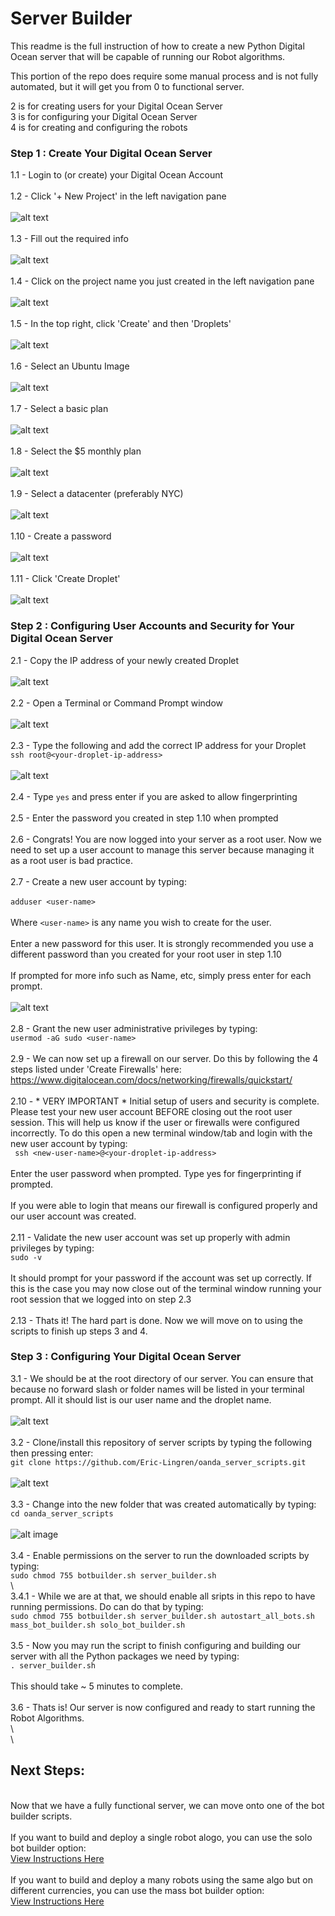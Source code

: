 # Server Builder
 
This readme is the full instruction of how to create a new Python Digital Ocean server that will be capable of running our Robot algorithms.   

This portion of the repo does require some manual process and is not fully automated, but it will get you from 0 to functional server.   


 2 is for creating users for your Digital Ocean Server   
 3 is for configuring your Digital Ocean Server   
 4 is for creating and configuring the robots   


### Step 1 : Create Your Digital Ocean Server

1.1 - Login to (or create) your Digital Ocean Account   
\
1.2 - Click '+ New Project' in the left navigation pane   
\
![alt text](https://user-images.githubusercontent.com/44101756/98738155-82050180-2364-11eb-9391-dc2437c3aa7e.png)    
\
1.3 - Fill out the required info   
\
![alt text](https://user-images.githubusercontent.com/44101756/98738605-34d55f80-2365-11eb-8b54-424cdd178078.png)   
\
1.4 - Click on the project name you just created in the left navigation pane    
\
![alt text](https://user-images.githubusercontent.com/44101756/98738619-3acb4080-2365-11eb-99da-5923cd6801b6.png)   
\
1.5 - In the top right, click 'Create' and then 'Droplets'   
\
![alt text](https://user-images.githubusercontent.com/44101756/98739135-0f952100-2366-11eb-80b9-fd2c9e4e626e.png)   
\
1.6 - Select an Ubuntu Image   
\
![alt text](https://user-images.githubusercontent.com/44101756/98739731-21c38f00-2367-11eb-8caa-03e4983f2f71.png)   
\
1.7 - Select a basic plan   
\
![alt text](https://user-images.githubusercontent.com/44101756/98739756-2daf5100-2367-11eb-9cbc-1134e7c62ac2.png)   
\
1.8 - Select the $5 monthly plan   
\
![alt text](https://user-images.githubusercontent.com/44101756/98739780-3a33a980-2367-11eb-89cd-a0c0aefc1c97.png)   
\
1.9 - Select a datacenter (preferably NYC)   
\
![alt text](https://user-images.githubusercontent.com/44101756/98739820-47e92f00-2367-11eb-8a5a-d2a4f1e3bf0e.png)   
\
1.10 - Create a password   
\
![alt text](https://user-images.githubusercontent.com/44101756/98739851-546d8780-2367-11eb-8210-d72c1119f14a.png)   
\
1.11 - Click 'Create Droplet'   
\
![alt text](https://user-images.githubusercontent.com/44101756/98739890-63ecd080-2367-11eb-8515-11316f14d761.png)   


### Step 2 : Configuring User Accounts and Security for Your Digital Ocean Server
2.1 - Copy the IP address of your newly created Droplet   
\
![alt text](https://user-images.githubusercontent.com/44101756/98740931-11141880-2369-11eb-92c3-3351da4978eb.png)   
\
2.2 - Open a Terminal or Command Prompt window   
\
![alt text](https://user-images.githubusercontent.com/44101756/98741030-3012aa80-2369-11eb-86ce-a2935c8497a2.png)   
\
2.3 - Type the following and add the correct IP address for your Droplet   
```ssh root@<your-droplet-ip-address>```   
\
![alt text](https://user-images.githubusercontent.com/44101756/98741277-9bf51300-2369-11eb-9ae8-9065369cf51c.png)   
\
2.4 - Type ```yes``` and press enter if you are asked to allow fingerprinting     
\
2.5 - Enter the password you created in step 1.10 when prompted      
\
2.6 - Congrats!  You are now logged into your server as a root user.  Now we need to set up a user account to manage this server because managing it as a root user is bad practice.   
\
2.7 - Create a new user account by typing:   
\
```adduser <user-name>```   
\
Where ```<user-name>``` is any name you wish to create for the user.   
\
Enter a new password for this user.  It is strongly recommended you use a different password than you created for your root user in step 1.10   
\
If prompted for more info such as Name, etc, simply press enter for each prompt.   
\
![alt text](https://user-images.githubusercontent.com/44101756/98741534-10c84d00-236a-11eb-90fe-4675346b93ce.png)   
\
2.8 - Grant the new user administrative privileges by typing:   
```usermod -aG sudo <user-name>```   
\
2.9 - We can now set up a firewall on our server.  Do this by following the 4 steps listed under 'Create Firewalls' here: https://www.digitalocean.com/docs/networking/firewalls/quickstart/    
\
2.10 - * VERY IMPORTANT * Initial setup of users and security is complete.  Please test your new user account BEFORE closing out the root user session.  This will help us know if the user or firewalls were configured incorrectly.  To do this open a new terminal window/tab and login with the new user account by typing:   
``` ssh <new-user-name>@<your-droplet-ip-address>```   
\
Enter the user password when prompted.  Type yes for fingerprinting if prompted.   
\
If you were able to login that means our firewall is configured properly and our user account was created.   
\
2.11 - Validate the new user account was set up properly with admin privileges by typing:   
```sudo -v```   
\
It should prompt for your password if the account was set up correctly.  If this is the case you may now close out of the terminal window running your root session that we logged into on step 2.3   
\
2.13 - Thats it! The hard part is done.  Now we will move on to using the scripts to finish up steps 3 and 4.   

### Step 3 : Configuring Your Digital Ocean Server
3.1 - We should be at the root directory of our server.  You can ensure that because no forward slash or folder names will be listed in your terminal prompt.  All it should list is our user name and the droplet name.   
\
![alt text](https://user-images.githubusercontent.com/44101756/98742793-440bdb80-236c-11eb-965a-c8593b51f9be.png)   
\
3.2 - Clone/install this repository of server scripts by typing the following then pressing enter:   
```git clone https://github.com/Eric-Lingren/oanda_server_scripts.git```   
\
![alt text](https://user-images.githubusercontent.com/44101756/98743113-c0062380-236c-11eb-90ac-abc89f893553.png)   
\
3.3 - Change into the new folder that was created automatically by typing:   
```cd oanda_server_scripts```   
\
![alt image](https://user-images.githubusercontent.com/44101756/98743286-03f92880-236d-11eb-94ca-0edec8636388.png)   
\
3.4 - Enable permissions on the server to run the downloaded scripts by typing:   
```sudo chmod 755 botbuilder.sh server_builder.sh```   
\   
3.4.1 - While we are at that, we should enable all sripts in this repo to have running permissions.  Do can do that by typing:   
```sudo chmod 755 botbuilder.sh server_builder.sh autostart_all_bots.sh mass_bot_builder.sh solo_bot_builder.sh```  
\
3.5 - Now you may run the script to finish configuring and building our server with all the Python packages we need by typing:   
```. server_builder.sh```   
\
This should take ~ 5 minutes to complete.   
\
3.6 - Thats is!  Our server is now configured and ready to start running the Robot Algorithms.   
\   
\   
## Next Steps:
\
Now that we have a fully functional server, we can move onto one of the bot builder scripts.   
\
If you want to build and deploy a single robot alogo, you can use the solo bot builder option:   
[View Instructions Here](./readme_solo_bot_builder.md)   
\
If you want to build and deploy a many robots using the same algo but on different currencies, you can use the mass bot builder option:       
[View Instructions Here](./readme_mass_bot_builder.md)  
